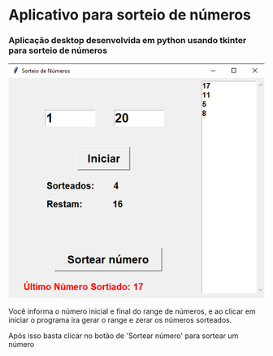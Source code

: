 # Aplicativo para sorteio de números
### Aplicação desktop desenvolvida em python usando tkinter para sorteio de números

![alt text](print.png)

<p>Você informa o número inicial e final do range de números, e ao clicar em iniciar o programa ira gerar o range e zerar os números sorteados.</p>

<p>Após isso basta clicar no botão de 'Sortear número' para sortear um número</p>
